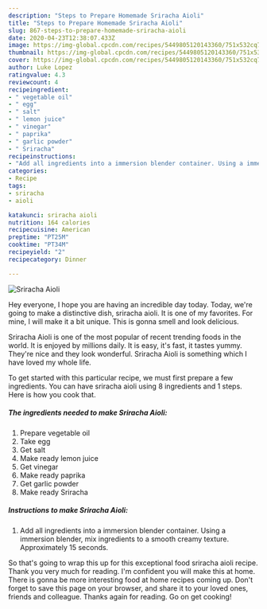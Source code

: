 ```yaml
---
description: "Steps to Prepare Homemade Sriracha Aioli"
title: "Steps to Prepare Homemade Sriracha Aioli"
slug: 867-steps-to-prepare-homemade-sriracha-aioli
date: 2020-04-23T12:38:07.433Z
image: https://img-global.cpcdn.com/recipes/5449805120143360/751x532cq70/sriracha-aioli-recipe-main-photo.jpg
thumbnail: https://img-global.cpcdn.com/recipes/5449805120143360/751x532cq70/sriracha-aioli-recipe-main-photo.jpg
cover: https://img-global.cpcdn.com/recipes/5449805120143360/751x532cq70/sriracha-aioli-recipe-main-photo.jpg
author: Luke Lopez
ratingvalue: 4.3
reviewcount: 4
recipeingredient:
- " vegetable oil"
- " egg"
- " salt"
- " lemon juice"
- " vinegar"
- " paprika"
- " garlic powder"
- " Sriracha"
recipeinstructions:
- "Add all ingredients into a immersion blender container. Using a immersion blender, mix ingredients to a smooth creamy texture. Approximately 15 seconds."
categories:
- Recipe
tags:
- sriracha
- aioli

katakunci: sriracha aioli 
nutrition: 164 calories
recipecuisine: American
preptime: "PT25M"
cooktime: "PT34M"
recipeyield: "2"
recipecategory: Dinner

---
```



![Sriracha Aioli](https://img-global.cpcdn.com/recipes/5449805120143360/751x532cq70/sriracha-aioli-recipe-main-photo.jpg)

Hey everyone, I hope you are having an incredible day today. Today, we're going to make a distinctive dish, sriracha aioli. It is one of my favorites. For mine, I will make it a bit unique. This is gonna smell and look delicious.

Sriracha Aioli is one of the most popular of recent trending foods in the world. It is enjoyed by millions daily. It is easy, it's fast, it tastes yummy. They're nice and they look wonderful. Sriracha Aioli is something which I have loved my whole life.




To get started with this particular recipe, we must first prepare a few ingredients. You can have sriracha aioli using 8 ingredients and 1 steps. Here is how you cook that.

<!--inarticleads1-->

##### The ingredients needed to make Sriracha Aioli:

1. Prepare  vegetable oil
1. Take  egg
1. Get  salt
1. Make ready  lemon juice
1. Get  vinegar
1. Make ready  paprika
1. Get  garlic powder
1. Make ready  Sriracha




<!--inarticleads2-->

##### Instructions to make Sriracha Aioli:

1. Add all ingredients into a immersion blender container. Using a immersion blender, mix ingredients to a smooth creamy texture. Approximately 15 seconds.




So that's going to wrap this up for this exceptional food sriracha aioli recipe. Thank you very much for reading. I'm confident you will make this at home. There is gonna be more interesting food at home recipes coming up. Don't forget to save this page on your browser, and share it to your loved ones, friends and colleague. Thanks again for reading. Go on get cooking!
